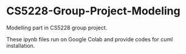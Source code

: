 # CS5228-Group-Project-Modeling
Modelling part in CS5228 group project. 

These ipynb files run on Google Colab and provide codes for cuml installation.
